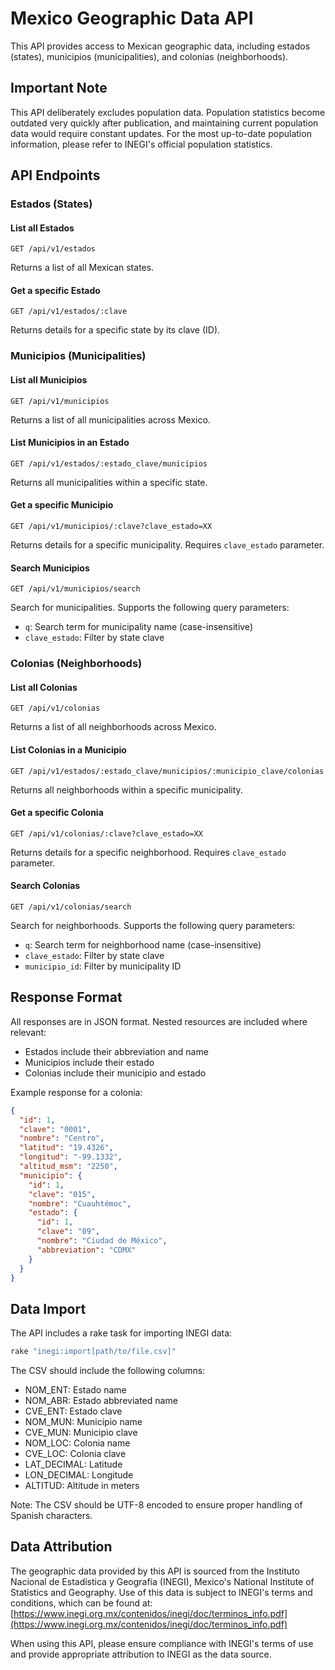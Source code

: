 # Mexico Geographic Data API

This API provides access to Mexican geographic data, including estados (states), municipios (municipalities), and colonias (neighborhoods).

## Important Note

This API deliberately excludes population data. Population statistics become outdated very quickly after publication, and maintaining current population data would require constant updates. For the most up-to-date population information, please refer to INEGI's official population statistics.

## API Endpoints

### Estados (States)

#### List all Estados
```
GET /api/v1/estados
```
Returns a list of all Mexican states.

#### Get a specific Estado
```
GET /api/v1/estados/:clave
```
Returns details for a specific state by its clave (ID).

### Municipios (Municipalities)

#### List all Municipios
```
GET /api/v1/municipios
```
Returns a list of all municipalities across Mexico.

#### List Municipios in an Estado
```
GET /api/v1/estados/:estado_clave/municipios
```
Returns all municipalities within a specific state.

#### Get a specific Municipio
```
GET /api/v1/municipios/:clave?clave_estado=XX
```
Returns details for a specific municipality. Requires `clave_estado` parameter.

#### Search Municipios
```
GET /api/v1/municipios/search
```
Search for municipalities. Supports the following query parameters:
- `q`: Search term for municipality name (case-insensitive)
- `clave_estado`: Filter by state clave

### Colonias (Neighborhoods)

#### List all Colonias
```
GET /api/v1/colonias
```
Returns a list of all neighborhoods across Mexico.

#### List Colonias in a Municipio
```
GET /api/v1/estados/:estado_clave/municipios/:municipio_clave/colonias
```
Returns all neighborhoods within a specific municipality.

#### Get a specific Colonia
```
GET /api/v1/colonias/:clave?clave_estado=XX
```
Returns details for a specific neighborhood. Requires `clave_estado` parameter.

#### Search Colonias
```
GET /api/v1/colonias/search
```
Search for neighborhoods. Supports the following query parameters:
- `q`: Search term for neighborhood name (case-insensitive)
- `clave_estado`: Filter by state clave
- `municipio_id`: Filter by municipality ID

## Response Format

All responses are in JSON format. Nested resources are included where relevant:
- Estados include their abbreviation and name
- Municipios include their estado
- Colonias include their municipio and estado

Example response for a colonia:
```json
{
  "id": 1,
  "clave": "0001",
  "nombre": "Centro",
  "latitud": "19.4326",
  "longitud": "-99.1332",
  "altitud_msm": "2250",
  "municipio": {
    "id": 1,
    "clave": "015",
    "nombre": "Cuauhtémoc",
    "estado": {
      "id": 1,
      "clave": "09",
      "nombre": "Ciudad de México",
      "abbreviation": "CDMX"
    }
  }
}
```

## Data Import

The API includes a rake task for importing INEGI data:

```bash
rake "inegi:import[path/to/file.csv]"
```

The CSV should include the following columns:
- NOM_ENT: Estado name
- NOM_ABR: Estado abbreviated name
- CVE_ENT: Estado clave
- NOM_MUN: Municipio name
- CVE_MUN: Municipio clave
- NOM_LOC: Colonia name
- CVE_LOC: Colonia clave
- LAT_DECIMAL: Latitude
- LON_DECIMAL: Longitude
- ALTITUD: Altitude in meters

Note: The CSV should be UTF-8 encoded to ensure proper handling of Spanish characters.

## Data Attribution

The geographic data provided by this API is sourced from the Instituto Nacional de Estadística y Geografía (INEGI), Mexico's National Institute of Statistics and Geography. Use of this data is subject to INEGI's terms and conditions, which can be found at:
[https://www.inegi.org.mx/contenidos/inegi/doc/terminos_info.pdf](https://www.inegi.org.mx/contenidos/inegi/doc/terminos_info.pdf)

When using this API, please ensure compliance with INEGI's terms of use and provide appropriate attribution to INEGI as the data source.
